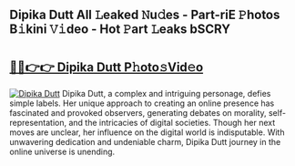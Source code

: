 ## Dipika Dutt All 𝙻eaked 𝙽u𝚍es - Part-riE 𝙿hotos B𝚒kini 𝚅𝚒deo - Hot 𝙿art 𝙻eaks bSCRY

# <h2><a href="http://ld287k.urlbe.top/?page=Dipika+Dutt">🔗🔗👉👉 Dipika Dutt P𝚑oto𝚜Vid𝚎o</a></h2>

[![Dipika Dutt](https://i.imgur.com/eBuTRDB.gif)](http://ld287k.urlbe.top/?page=Dipika+Dutt)
Dipika Dutt, a complex and intriguing personage, defies simple labels. Her unique approach to creating an online presence has fascinated and provoked observers, generating debates on morality, self-representation, and the intricacies of digital societies. Though her next moves are unclear, her influence on the digital world is indisputable. With unwavering dedication and undeniable charm, Dipika Dutt journey in the online universe is unending.
